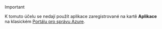> [!IMPORTANT]
> K tomuto účelu se nedají použít aplikace zaregistrované na kartě **Aplikace** na klasickém [Portálu pro správu Azure](https://manage.windowsazure.com/).
> 
> 

